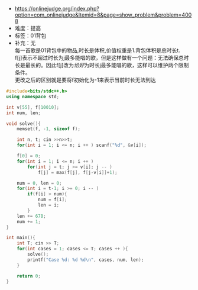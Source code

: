 * https://onlinejudge.org/index.php?option=com_onlinejudge&Itemid=8&page=show_problem&problem=4008
* 难度：提高
* 标签：01背包
* 补充：无 </br>
每一首歌是01背包中的物品,时长是体积,价值权重是1.背包体积是总时长t. </br>
f[j]表示不超过时长为j最多能唱的歌，但是这样做有一个问题：无法确保总时长是最长的。因此f[j]改为*恰好*为时长j最多能唱的歌，这样可以维护两个限制条件。</br>
更改之后的区别就是要将f初始化为-1来表示当前时长无法到达 </br>
```cpp
#include<bits/stdc++.h>
using namespace std;

int v[55], f[10010];
int num, len;

void solve(){
    memset(f, -1, sizeof f);

    int n, t; cin >>n>>t;
    for(int i = 1; i <= n; i ++ ) scanf("%d", &v[i]);

    f[0] = 0;
    for(int i = 1; i <= n; i ++ )
        for(int j = t; j >= v[i]; j -- )
            f[j] = max(f[j], f[j-v[i]]+1);

    num = 0, len = 0;
    for(int i = t-1; i >= 0; i -- )
        if(f[i] > num){
            num = f[i];
            len = i;
        }
    len += 678;
    num += 1;
}

int main(){
    int T; cin >> T;
    for(int cases = 1; cases <= T; cases ++ ){
        solve();
        printf("Case %d: %d %d\n", cases, num, len);
    }

    return 0;
}
```

